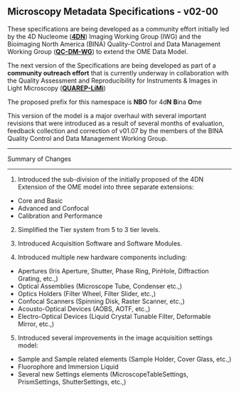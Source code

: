 Microscopy Metadata Specifications - v02-00
-------------------------------------------
These specifications are being developed as a community effort initially led by the 4D Nucleome ([**4DN**](https://www.4dnucleome.org/)) Imaging Working Group (IWG) and the Bioimaging North America (BINA) Quality-Control and Data Management Working Group ([**QC-DM-WG**](https://www.bioimagingna.org/qc-dm-wg)) to extend the OME Data Model.

The next version of the Specifications are being developed as part of a **community outreach effort** that is currently underway in collaboration with the Quality Assessment and Reproducibility for Instruments & Images in Light Microscopy ([**QUAREP-LiMi**](https://quarep.org/))

The proposed prefix for this namespace is **NBO** for 4d**N** **B**ina **O**me

This version of the model is a major overhaul with several important revisions that were introduced as a result of several months of evaluation, feedback collection and correction of v01.07 by the members of the BINA Quality Control and Data Management Working Group.

******************
Summary of Changes
******************

1. Introduced the sub-division of the initially proposed of the 4DN Extension of the OME model into three separate extensions:
  - Core and Basic
  - Advanced and Confocal
  - Calibration and Performance

2. Simplified the Tier system from 5 to 3 tier levels.

3. Introduced Acquisition Software and Software Modules.

4. Introduced multiple new hardware components including:
  - Apertures (Iris Aperture, Shutter, Phase Ring, PinHole, Diffraction Grating, etc.,)
  - Optical Assemblies (Microscope Tube, Condenser etc.,)
  - Optics Holders (Filter Wheel, Filter Slider, etc.,)
  - Confocal Scanners (Spinning Disk, Raster Scanner, etc.,)
  - Acousto-Optical Devices (AOBS, AOTF, etc.,)
  - Electro-Optical Devices (Liquid Crystal Tunable Filter, Deformable Mirror, etc.,)

5. Introduced several improvements in the image acquisition settings model:
  - Sample and Sample related elements (Sample Holder, Cover Glass, etc.,)
  - Fluorophore and Immersion Liquid
  - Several new Settings elements (MicroscopeTableSettings, PrismSettings, ShutterSettings, etc.,)
